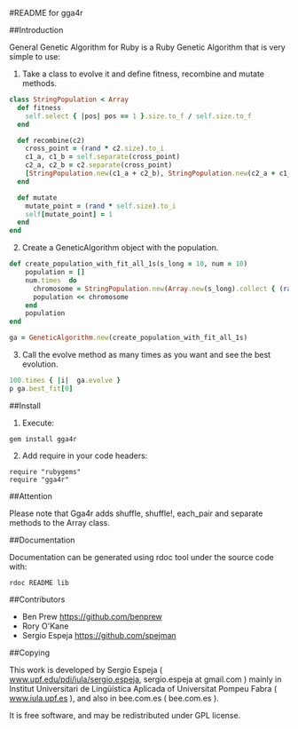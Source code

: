 #README for gga4r


##Introduction

General Genetic Algorithm for Ruby is a Ruby Genetic Algorithm that is very simple to use:

1) Take a class to evolve it and define fitness, recombine and mutate methods.

```ruby
class StringPopulation < Array
  def fitness
    self.select { |pos| pos == 1 }.size.to_f / self.size.to_f
  end

  def recombine(c2)
    cross_point = (rand * c2.size).to_i
    c1_a, c1_b = self.separate(cross_point)
    c2_a, c2_b = c2.separate(cross_point)
    [StringPopulation.new(c1_a + c2_b), StringPopulation.new(c2_a + c1_b)]
  end

  def mutate
    mutate_point = (rand * self.size).to_i
    self[mutate_point] = 1
  end
end
```

2) Create a GeneticAlgorithm object with the population.

```ruby
def create_population_with_fit_all_1s(s_long = 10, num = 10)
    population = []
    num.times  do
      chromosome = StringPopulation.new(Array.new(s_long).collect { (rand > 0.2) ? 0:1 })
      population << chromosome
    end
    population
end

ga = GeneticAlgorithm.new(create_population_with_fit_all_1s)
```

3) Call the evolve method as many times as you want and see the best evolution.

```ruby
100.times { |i|  ga.evolve }
p ga.best_fit[0]
```

##Install

1. Execute:
```
gem install gga4r
```

2. Add require in your code headers:
```
require "rubygems"
require "gga4r"
```

##Attention

Please note that Gga4r adds shuffle, shuffle!, each_pair and separate methods to the Array class.

##Documentation

Documentation can be generated using rdoc tool under the source code with:
```
rdoc README lib
```

##Contributors

- Ben Prew https://github.com/benprew
- Rory O'Kane
- Sergio Espeja https://github.com/spejman


##Copying

This work is developed by Sergio Espeja ( www.upf.edu/pdi/iula/sergio.espeja, sergio.espeja at gmail.com )
mainly in Institut Universitari de Lingüística Aplicada of Universitat Pompeu Fabra ( www.iula.upf.es ),
and also in bee.com.es ( bee.com.es ).

It is free software, and may be redistributed under GPL license.



